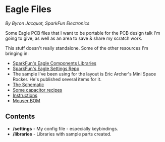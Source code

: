# Eagle Files

*By Byron Jacquot, SparkFun Electronics*

Some Eagle PCB files that I want to be portable for the PCB design talk I'm going to give, as well as an area to save & share my scratch work.

This stuff doesn't really standalone.  Some of the other resources I'm bringing in:

* [SparkFun's Eagle Components Libraries](https://github.com/sparkfun/SparkFun-Eagle-Libraries)
* [SparkFun's Eagle Settings Repo](https://github.com/sparkfun/SparkFun_Eagle_Settings)
* The sample I've been using for the layout is Eric Archer's Mini Space Rocker.  He's published several items for it.
 * [The Schematic](http://www.ericarcher.net/wp-content/uploads/2014/07/mini-space-rockers.pdf)
 * [Some capacitor recipes](http://www.ericarcher.net/wp-content/uploads/2014/07/mini-space-rockers-flavas.pdf)
 * [Instructions](http://www.ericarcher.net/wp-content/uploads/2014/07/mini-space-rockers-instructions.pdf)
 * [Mouser BOM](http://www.ericarcher.net/wp-content/uploads/2014/07/mini-space-rockers-parts-mouser.pdf)


## Contents

* **/settings** - My config file - especially keybindings.
* **/libraries** - Libraries with sample parts created.
